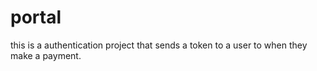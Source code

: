 # portal

this is a authentication project that sends a token to a user to when they make a payment.